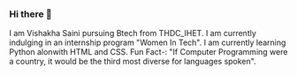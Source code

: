### Hi there 👋
I am Vishakha Saini pursuing Btech from THDC_IHET.
I am currently indulging in an internship program "Women In Tech".
I am currently learning Python alonwith HTML and CSS.
Fun Fact-: "If Computer Programming were a country, it would be the third most diverse for languages spoken".


<!--
**Vishakha7906/Vishakha7906** is a ✨ _special_ ✨ repository because its `README.md` (this file) appears on your GitHub profile.

Here are some ideas to get you started:

- 🔭 I’m currently working on ...
- 🌱 I’m currently learning ...
- 👯 I’m looking to collaborate on ...
- 🤔 I’m looking for help with ...
- 💬 Ask me about ...
- 📫 How to reach me: ...
- 😄 Pronouns: ...
- ⚡ Fun fact: ...
-->
